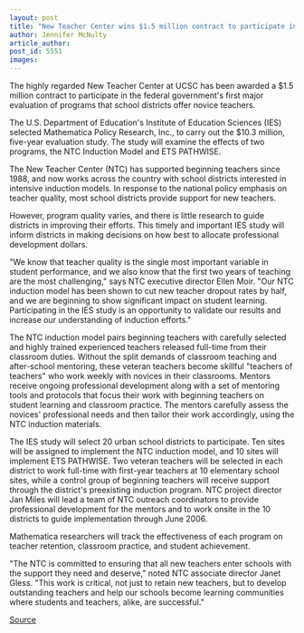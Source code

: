 ```yaml
---
layout: post
title: "New Teacher Center wins $1.5 million contract to participate in federal study of support programs"
author: Jennifer McNulty
article_author: 
post_id: 5551
images:
---
```


<a name="content" id="content"></a>
<p>
  The highly regarded New Teacher Center at UCSC has been awarded a $1.5 million contract to participate in the federal government's first major evaluation of programs that school districts offer novice teachers.
</p>
<p>
  The U.S. Department of Education's Institute of Education Sciences (IES) selected Mathematica Policy Research, Inc., to carry out the $10.3 million, five-year evaluation study. The study will examine the effects of two programs, the NTC Induction Model and ETS PATHWISE.
</p>
<p>
  The New Teacher Center (NTC) has supported beginning teachers since 1988, and now works across the country with school districts interested in intensive induction models. In response to the national policy emphasis on teacher quality, most school districts provide support for new teachers.
</p>
<p>
  However, program quality varies, and there is little research to guide districts in improving their efforts. This timely and important IES study will inform districts in making decisions on how best to allocate professional development dollars.
</p>
<p>
  "We know that teacher quality is the single most important variable in student performance, and we also know that the first two years of teaching are the most challenging," says NTC executive director Ellen Moir. "Our NTC induction model has been shown to cut new teacher dropout rates by half, and we are beginning to show significant impact on student learning. Participating in the IES study is an opportunity to validate our results and increase our understanding of induction efforts."
</p>
<p>
  The NTC induction model pairs beginning teachers with carefully selected and highly trained experienced teachers released full-time from their classroom duties. Without the split demands of classroom teaching and after-school mentoring, these veteran teachers become skillful "teachers of teachers" who work weekly with novices in their classrooms. Mentors receive ongoing professional development along with a set of mentoring tools and protocols that focus their work with beginning teachers on student learning and classroom practice. The mentors carefully assess the novices' professional needs and then tailor their work accordingly, using the NTC induction materials.
</p>
<p>
  The IES study will select 20 urban school districts to participate. Ten sites will be assigned to implement the NTC induction model, and 10 sites will implement ETS PATHWISE. Two veteran teachers will be selected in each district to work full-time with first-year teachers at 10 elementary school sites, while a control group of beginning teachers will receive support through the district's preexisting induction program. NTC project director Jan Miles will lead a team of NTC outreach coordinators to provide professional development for the mentors and to work onsite in the 10 districts to guide implementation through June 2006.
</p>
<p>
  Mathematica researchers will track the effectiveness of each program on teacher retention, classroom practice, and student achievement.
</p>
<p>
  "The NTC is committed to ensuring that all new teachers enter schools with the support they need and deserve," noted NTC associate director Janet Gless. "This work is critical, not just to retain new teachers, but to develop outstanding teachers and help our schools become learning communities where students and teachers, alike, are successful."<br>
</p>
<p><a href="http://www1.ucsc.edu/currents/04-05/03-21/contract.asp" title="Permalink to contract">Source</a></p>
